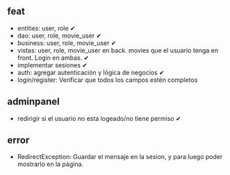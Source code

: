 ## feat
 - entities: user, role ✔
 - dao: user, role, movie_user ✔
 - business: user, role, movie_user ✔
 - vistas: user, role, movie_user en back. movies que el usuario tenga en front. Login en ambas. ✔
 - implementar sesiones ✔
 - auth: agregar autenticación y lógica de negocios ✔
 - login/register: Verificar que todos los campos estén completos
 
## adminpanel
 - redirigir si el usuario no esta logeado/no tiene permiso ✔

## error
 - RedirectException: Guardar el mensaje en la sesion, y para luego poder mostrarlo en la página.
